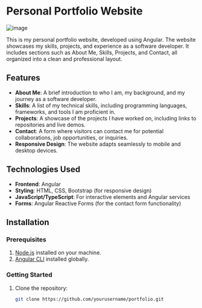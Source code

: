 # Personal Portfolio Website

![image](https://github.com/user-attachments/assets/91a0d599-b435-4372-bebe-bc4985757e01)

This is my personal portfolio website, developed using Angular. The website showcases my skills, projects, and experience as a software developer. It includes sections such as About Me, Skills, Projects, and Contact, all organized into a clean and professional layout.

## Features

- **About Me**: A brief introduction to who I am, my background, and my journey as a software developer.
- **Skills**: A list of my technical skills, including programming languages, frameworks, and tools I am proficient in.
- **Projects**: A showcase of the projects I have worked on, including links to repositories and live demos.
- **Contact**: A form where visitors can contact me for potential collaborations, job opportunities, or inquiries.
- **Responsive Design**: The website adapts seamlessly to mobile and desktop devices.

## Technologies Used

- **Frontend**: Angular
- **Styling**: HTML, CSS, Bootstrap (for responsive design)
- **JavaScript/TypeScript**: For interactive elements and Angular services
- **Forms**: Angular Reactive Forms (for the contact form functionality)

## Installation

### Prerequisites

1. [Node.js](https://nodejs.org/en/) installed on your machine.
2. [Angular CLI](https://angular.io/cli) installed globally.

### Getting Started

1. Clone the repository:
   ```bash
   git clone https://github.com/yourusername/portfolio.git
